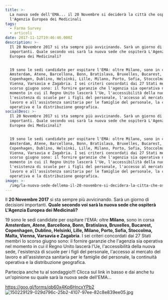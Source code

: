 ```yaml
---
title: >-
  La nuova sede dell'EMA... il 20 Novembre si deciderà la città che ospiterà
  l'Agenzia Europea dei Medicinali
tags:
  - Farma Survey
  - articoli
date: 2017-11-12T19:46:46.000Z
description: >-
  Il 20 Novembre 2017 si sta sempre più avvicinando. Sarà un giorno di decisioni
  importanti. Quale secondo voi sarà la nuova sede che ospiterà L'Agenzia
  Europea dei Medicinali?


  19 sono le sedi candidate per ospitare l'EMA: oltre Milano, sono in corsa
  Amsterdam, Atene, Barcellona, Bonn, Bratislava, Bruxelles, Bucarest,
  Copenhagen, Dublino, Helsinki, Lille, Milano, Porto, Sofia, Stoccolma, Malta,
  Vienna, Varsavia e Zagabria. I sei criteri concordati dai 27 Stati membri lo
  scorso giugno sono: il fornire garanzie che l'agenzia sia operativa nel
  momento in cui il Regno Unito lascerà l'Ue, l'accessibilità della nuova sede,
  l'esistenza di scuole per i figli del personale, l'accesso al mercato del
  lavoro e all'assistenza sanitaria per le famiglie del personale, la continuità
  operativa e la distribuzione geografica.
socialDesc: >-
  Il 20 Novembre 2017 si sta sempre più avvicinando. Sarà un giorno di decisioni
  importanti. Quale secondo voi sarà la nuova sede che ospiterà L'Agenzia
  Europea dei Medicinali?


  19 sono le sedi candidate per ospitare l'EMA: oltre Milano, sono in corsa
  Amsterdam, Atene, Barcellona, Bonn, Bratislava, Bruxelles, Bucarest,
  Copenhagen, Dublino, Helsinki, Lille, Milano, Porto, Sofia, Stoccolma, Malta,
  Vienna, Varsavia e Zagabria. I sei criteri concordati dai 27 Stati membri lo
  scorso giugno sono: il fornire garanzie che l'agenzia sia operativa nel
  momento in cui il Regno Unito lascerà l'Ue, l'accessibilità della nuova sede,
  l'esistenza di scuole per i figli del personale, l'accesso al mercato del
  lavoro e all'assistenza sanitaria per le famiglie del personale, la continuità
  operativa e la distribuzione geografica.
image: >-
  /img/la-nuova-sede-dellema-il-20-novembre-si-decidera-la-citta-che-ospitera-lagenzia-europea-dei-medicinali.md/150229129-029d796c-25b2-4107-97ee-82c8e839ee05.jpg
---
```


Il **20 Novembre 2017** si sta sempre più avvicinando. Sarà un giorno di decisioni importanti. **Quale secondo voi sarà la nuova sede che ospiterà L'Agenzia Europea dei Medicinali?**

19 sono le sedi candidate per ospitare l'EMA: oltre **Milano**, sono in corsa **Amsterdam, Atene, Barcellona, Bonn, Bratislava, Bruxelles, Bucarest, Copenhagen, Dublino, Helsinki, Lille, Milano, Porto, Sofia, Stoccolma, Malta, Vienna, Varsavia e Zagabria**. I sei criteri concordati dai 27 Stati membri lo scorso giugno sono: il fornire garanzie che l'agenzia sia operativa nel momento in cui il Regno Unito lascerà l'Ue, l'accessibilità della nuova sede, l'esistenza di scuole per i figli del personale, l'accesso al mercato del lavoro e all'assistenza sanitaria per le famiglie del personale, la continuità operativa e la distribuzione geografica.

Partecipa anche tu al sondaggio!!! Clicca sul link in basso e dai anche tu un'opinione su quale sarà la nuova sede dell'EMA...

https://goo.gl/forms/qb60x4Kp6HncxYPb2 ![150229129-029d796c-25b2-4107-97ee-82c8e839ee05.jpg](/img/la-nuova-sede-dellema-il-20-novembre-si-decidera-la-citta-che-ospitera-lagenzia-europea-dei-medicinali.md/150229129-029d796c-25b2-4107-97ee-82c8e839ee05.jpg)
